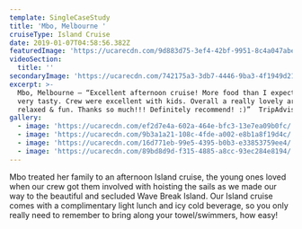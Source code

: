 ```yaml
---
template: SingleCaseStudy
title: 'Mbo, Melbourne '
cruiseType: Island Cruise
date: 2019-01-07T04:58:56.382Z
featuredImage: 'https://ucarecdn.com/9d883d75-3ef4-42bf-9951-8c4a047abe3f/'
videoSection:
  title: ''
secondaryImage: 'https://ucarecdn.com/742175a3-3db7-4446-9ba3-4f1949d210cb/'
excerpt: >-
  Mbo, Melbourne – “Excellent afternoon cruise! More food than I expected & was
  very tasty. Crew were excellent with kids. Overall a really lovely arvo, very
  relaxed & fun. Thanks so much!!! Definitely recommend! :)”  TripAdvisor
gallery:
  - image: 'https://ucarecdn.com/ef2d7e4a-602a-464e-bfc3-13e7ea09b0fc/'
  - image: 'https://ucarecdn.com/9b3a1a21-108c-4fde-a002-e8b1a8f19d4c/'
  - image: 'https://ucarecdn.com/16d771eb-99e5-4395-b0b3-e33853759ee4/'
  - image: 'https://ucarecdn.com/89bd8d9d-f315-4885-a8cc-93ec284e8194/'
---
```

Mbo treated her family to an afternoon Island cruise, the young ones loved when our crew got them involved with hoisting the sails as we made our way to the beautiful and secluded Wave Break Island. Our Island cruise comes with a complimentary light lunch and icy cold beverage, so you only really need to remember to bring along your towel/swimmers, how easy!
